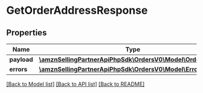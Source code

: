 # GetOrderAddressResponse

## Properties
Name | Type | Description | Notes
------------ | ------------- | ------------- | -------------
**payload** | [**\amznSellingPartnerApiPhpSdk\OrdersV0\Model\OrderAddress**](OrderAddress.md) |  | [optional] 
**errors** | [**\amznSellingPartnerApiPhpSdk\OrdersV0\Model\ErrorList**](ErrorList.md) |  | [optional] 

[[Back to Model list]](../../README.md#documentation-for-models) [[Back to API list]](../../README.md#documentation-for-api-endpoints) [[Back to README]](../../README.md)

